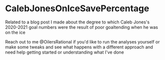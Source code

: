 # CalebJonesOnIceSavePercentage
Related to a blog post I made about the degree to which Caleb Jones's 2020-2021 goal numbers were the result of poor goaltending when he was on the ice

Reach out to me @OilersRational if you'd like to run the analyses yourself or make some tweaks and see what happens with a different approach and need help getting started or understanding what I've done





